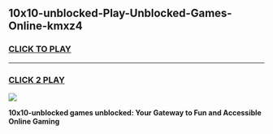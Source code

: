 
## 10x10-unblocked-Play-Unblocked-Games-Online-kmxz4
<h3>
<a href="https://premium76.site?title=10x10-unblocked&ref=25A">CLICK TO PLAY</a></h3>
<hr>

<h3>
<a href="https://premium76.site?title=10x10-unblocked&ref=25A">CLICK 2 PLAY</a>
  
</h3>

<a href="https://premium76.site?title=10x10-unblocked&ref=25A"><img src="https://clearcache.store/games.png"></a>


**10x10-unblocked games unblocked: Your Gateway to Fun and Accessible Online Gaming**
